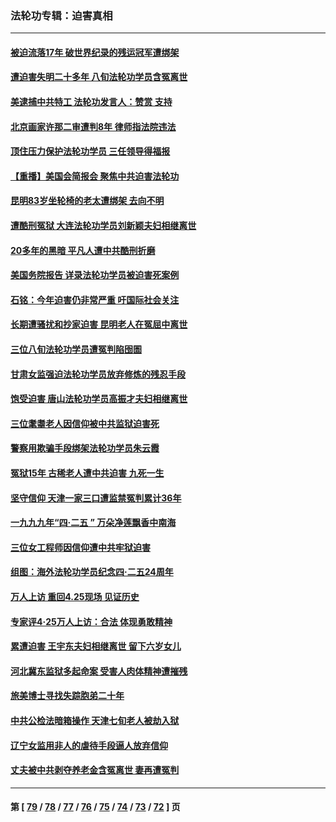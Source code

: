 ### 法轮功专辑：迫害真相
---
#### [被迫流落17年 破世界纪录的残运冠军遭绑架](../../pages/nf4379/n14006004.md?05310430) 
#### [遭迫害失明二十多年 八旬法轮功学员含冤离世](../../pages/nf4379/n14005431.md?05310430) 
#### [美逮捕中共特工 法轮功发言人：赞赏 支持](../../pages/nf4379/n14005107.md?05310430) 
#### [北京画家许那二审遭判8年 律师指法院违法](../../pages/nf4379/n14004182.md?05310430) 
#### [顶住压力保护法轮功学员 三任领导得福报](../../pages/nf4379/n14002440.md?05310430) 
#### [【重播】美国会简报会 聚焦中共迫害法轮功](../../pages/nf4379/n14002932.md?05310430) 
#### [昆明83岁坐轮椅的老太遭绑架 去向不明](../../pages/nf4379/n14000874.md?05310430) 
#### [遭酷刑冤狱 大连法轮功学员刘新颖夫妇相继离世](../../pages/nf4379/n13998111.md?05310430) 
#### [20多年的黑暗 平凡人遭中共酷刑折磨](../../pages/nf4379/n13997976.md?05310430) 
#### [美国务院报告 详录法轮功学员被迫害死案例](../../pages/nf4379/n13997752.md?05310430) 
#### [石铭：今年迫害仍非常严重 吁国际社会关注](../../pages/nf4379/n13996099.md?05310430) 
#### [长期遭骚扰和抄家迫害 昆明老人在冤屈中离世](../../pages/nf4379/n13990487.md?05310430) 
#### [三位八旬法轮功学员遭冤判陷囹圄](../../pages/nf4379/n13988869.md?05310430) 
#### [甘肃女监强迫法轮功学员放弃修炼的残忍手段](../../pages/nf4379/n13988053.md?05310430) 
#### [饱受迫害 唐山法轮功学员高振才夫妇相继离世](../../pages/nf4379/n13987209.md?05310430) 
#### [三位耄耋老人因信仰被中共监狱迫害死](../../pages/nf4379/n13986618.md?05310430) 
#### [警察用欺骗手段绑架法轮功学员朱云霞](../../pages/nf4379/n13985959.md?05310430) 
#### [冤狱15年 古稀老人遭中共迫害 九死一生](../../pages/nf4379/n13985199.md?05310430) 
#### [坚守信仰 天津一家三口遭监禁冤判累计36年](../../pages/nf4379/n13983791.md?05310430) 
#### [一九九九年“四·二五 ” 万朵净莲飘香中南海](../../pages/nf4379/n13984266.md?05310430) 
#### [三位女工程师因信仰遭中共牢狱迫害](../../pages/nf4379/n13982891.md?05310430) 
#### [组图：海外法轮功学员纪念四‧二五24周年](../../pages/nf4379/n13979790.md?05310430) 
#### [万人上访 重回4.25现场 见证历史](../../pages/nf4379/n13979775.md?05310430) 
#### [专家评4‧25万人上访：合法 体现勇敢精神](../../pages/nf4379/n13975820.md?05310430) 
#### [累遭迫害 王宇东夫妇相继离世 留下六岁女儿](../../pages/nf4379/n13977555.md?05310430) 
#### [河北冀东监狱多起命案 受害人肉体精神遭摧残](../../pages/nf4379/n13976483.md?05310430) 
#### [旅美博士寻找失踪胞弟二十年](../../pages/nf4379/n13976318.md?05310430) 
#### [中共公检法暗箱操作 天津七旬老人被劫入狱](../../pages/nf4379/n13975097.md?05310430) 
#### [辽宁女监用非人的虐待手段逼人放弃信仰](../../pages/nf4379/n13972297.md?05310430) 
#### [丈夫被中共剥夺养老金含冤离世 妻再遭冤判](../../pages/nf4379/n13970514.md?05310430) 

---
#### 第 [ [79](./79.md?05310430) / [78](./78.md?05310430) / [77](./77.md?05310430) / [76](./76.md?05310430) / [75](./75.md?05310430) / [74](./74.md?05310430) / [73](./73.md?05310430) / [72](./72.md?05310430) ] 页
